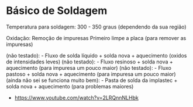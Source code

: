 # Básico de Soldagem

Temperatura para soldagem: 300 - 350 graus (dependendo da sua região)

Oxidação:
Remoção de impuresas
Primeiro limpe a placa (para remover as impuresas)

(não testado): - Fluxo de solda líquido + solda nova + aquecimento (oxidos de intensidades leves)
(não testado): - Fluxo resinoso + solda nova + aquecimento (para impuresa um pouco maior)
(não testado): - Fluxo pastoso + solda nova + aquecimento (para impuresa um pouco maior)
(ainda não sei se funciona muito bem): - Pasta de solda da implastec + solda nova + aquecimento (para problemas maiores)

- https://www.youtube.com/watch?v=2LRQnnNLHbk
